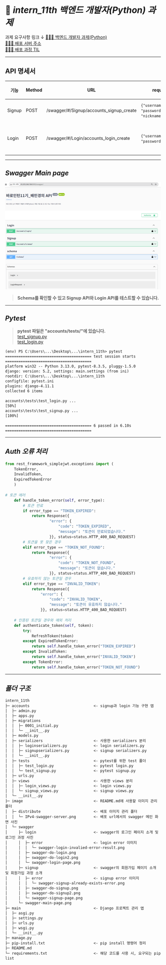 # 🔌 *intern_11th 백엔드 개발자(Python) 과제*
과제 요구사항 링크 ↓
[🙋🏻‍♀️ 백엔드 개발자 과제(Python)](https://teamsparta.notion.site/Python-1ad2dc3ef51481c89e92d6bf1020d3e6) <br>
[🙋🏻‍♀️ 배포 서버 주소](http://43.203.244.184:8000/swagger/)<br>
[🙋🏻‍♀️ 배포 과정 TIL](https://bmk0703.tistory.com/381)

---
## API 명세서
|기능|Method|URL|request(200)|response(200)|request(400)|response(400)|200 Image URL|400 Image URL|
|-----|-----|-----|-----|-----|-----|-----|-----|-----|
|Signup|POST|/swagger/#/Signup/accounts_signup_create|```{"username":"Minkyung", "password":"12341234", "nickname":"Minkyung"}```|```{"username":"Minkyung", "nickname":"Minkyung", "access":"...", "refresh":"..."}```|```{"username":"Minkyung", "password":"12341234", "nickname":"Minkyung"}```|```{"username": ["A user with that username already exists."]}```|[200-Signup](https://github.com/minkyungbae/intern_11th/blob/main/image/swagger/signup/swagger-do-signup2.png)|[400-signup](https://github.com/minkyungbae/intern_11th/blob/main/image/swagger/signup/error/swagger-signup-already-exists-error.png)|
|Login|POST|/swagger/#/Login/accounts_login_create|```{"username":"Minkyung", "password":"12341234"}```|```{"token":"..."}```|username error : ```{"username":"Minkyung3", "password":"12341234"}```, password error: ```{"username":"Minkyung", "password":"1234123"}```|```{"error": {"code": "INVALID_CREDENTIALS","message": "아이디 또는 비밀번호가 올바르지 않습니다."}}```|[200-login](https://github.com/minkyungbae/intern_11th/blob/main/image/swagger/login/swagger-do-login2.png)|[400-login](https://github.com/minkyungbae/intern_11th/blob/main/image/swagger/login/error/swagger-login-invalied-error-result.png)|

---

## *Swagger Main page*
![distribute-swagger-main-page](image/distribute/IPv4-swagger-server.png)
> **Schema를 확인할 수 있고 Signup API와 Login API를 테스트할 수 있습니다.**

---

## *Pytest*
> **pytest 파일은 "accounts/tests/"에 있습니다.** <br>
> [test_signup.py](https://github.com/minkyungbae/intern_11th/blob/main/accounts/tests/test_signup.py) <br>
> [test_login.py](https://github.com/minkyungbae/intern_11th/blob/main/accounts/tests/test_login.py)


```
(env) PS C:\Users\...\Desktop\...\intern_11th> pytest
======================================= test session starts =======================================
platform win32 -- Python 3.13.0, pytest-8.3.5, pluggy-1.5.0
django: version: 5.2, settings: main.settings (from ini)   
rootdir: C:\Users\...\Desktop\...\intern_11th
configfile: pytest.ini
plugins: django-4.11.1
collected 6 items

accounts\tests\test_login.py ...                                                           [50%]
accounts\tests\test_signup.py ...                                                         [100%]

======================================= 6 passed in 6.10s =======================================

```
---
## *Auth 오류 처리*

```python
from rest_framework_simplejwt.exceptions import (
    TokenError,
    InvalidToken,
    ExpiredTokenError
    )

# 토큰 에러
    def handle_token_error(self, error_type):
        # 토큰 만료
        if error_type == "TOKEN_EXPIRED":
            return Response({
                    "error": {
                        "code": "TOKEN_EXPIRED",
                        "message": "토큰이 만료되었습니다."
                    }}, status=status.HTTP_400_BAD_REQUEST)
        # 토큰을 못 찾은 경우
        elif error_type == "TOKEN_NOT_FOUND":
            return Response({
                    "error": {
                        "code": "TOKEN_NOT_FOUND",
                        "message": "토큰이 없습니다."
                    }}, status=status.HTTP_400_BAD_REQUEST)
        # 유효하지 않는 토큰일 경우
        elif error_type == "INVALID_TOKEN":
            return Response({
                "error": {
                    "code": "INVALID_TOKEN",
                    "message": "토큰이 유효하지 않습니다."
                }}, status=status.HTTP_400_BAD_REQUEST)
        
    # 인증된 토큰일 경우와 예외 처리
    def authenticate_token(self, token):
        try:
            RefreshToken(token)
        except ExpiredTokenError:
            return self.handle_token_error("TOKEN_EXPIRED")
        except InvalidToken:
            return self.handle_token_error("INVALID_TOKEN")
        except TokenError:
            return self.handle_token_error("TOKEN_NOT_FOUND")
```

---
## *폴더 구조*

```
intern_11th
├─ accounts                             <- signup과 login 기능 구현 앱
│  ├─ admin.py
│  ├─ apps.py
│  ├─ migrations
│  │  ├─ 0001_initial.py
│  │  └─ __init__.py
│  ├─ models.py
│  ├─ serializers                       <- 사용한 serializers 분리
│  │  ├─ loginserializers.py            <- login serializers.py
│  │  ├─ signupserializers.py           <- signup serializers.py
│  │  └─ __init__.py
│  ├─ tests                             <- pytest를 위한 test 폴더
│  │  ├─ test_login.py                  <- pytest login.py
│  │  └─ test_signup.py                 <- pytest signup.py
│  ├─ urls.py
│  ├─ views                             <- 사용한 views 분리
│  │  ├─ login_views.py                 <- login views.py
│  │  └─ signup_views.py                <- signup views.py
│  └─ __init__.py
├─ image                                <- README.md에 사용할 이미지 관리 폴더
│  ├─ distribute                        <- 배포 이미지 관리 폴더
│  │  └─ IPv4-swagger-server.png        <- 배포 url에서의 swagger 메인 화면 사진
│  └─ swagger
│     ├─ login                          <- swagger의 로그인 페이지 소개 및 로그인 과정 사진
│     │  ├─ error                       <- login error 이미지
│     │  │  └─ swagger-login-invalied-error-result.png
│     │  ├─ swagger-do-login.png
│     │  ├─ swagger-do-login2.png
│     │  └─ swagger-login-page.png
│     ├─ signup                         <- swagger의 회원가입 페이지 소개 및 회원가입 과정 소개
│     │  ├─ error                       <- signup error 이미지
│     │  │  └─ swagger-signup-already-exists-error.png
│     │  ├─ swagger-do-signup.png
│     │  ├─ swagger-do-signup2.png
│     │  └─ swagger-signup-page.png
│     └─ swagger-main-page.png
├─ main                                 <- Django 프로젝트 관리 앱
│  ├─ asgi.py
│  ├─ settings.py
│  ├─ urls.py
│  ├─ wsgi.py
│  └─ __init__.py
├─ manage.py
├─ pip-install.txt                      <- pip install 명령어 정리
├─ README.md
└─ requirements.txt                     <- 해당 코드를 사용 시, 요구되는 pip list

```